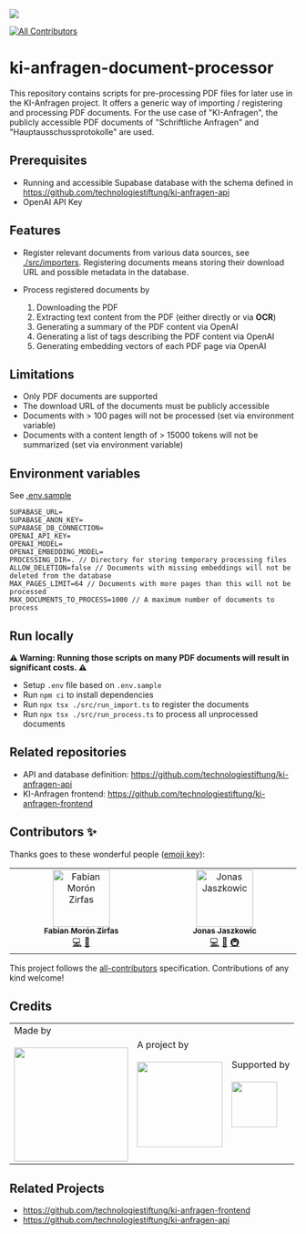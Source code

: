 ![](https://img.shields.io/badge/Built%20with%20%E2%9D%A4%EF%B8%8F-at%20Technologiestiftung%20Berlin-blue)

<!-- ALL-CONTRIBUTORS-BADGE:START - Do not remove or modify this section -->

[![All Contributors](https://img.shields.io/badge/all_contributors-2-orange.svg?style=flat-square)](#contributors-)

<!-- ALL-CONTRIBUTORS-BADGE:END -->

# ki-anfragen-document-processor

This repository contains scripts for pre-processing PDF files for later use in the KI-Anfragen project. It offers a generic way of importing / registering and processing PDF documents. For the use case of "KI-Anfragen", the publicly accessible PDF documents of "Schriftliche Anfragen" and "Hauptausschussprotokolle" are used.

## Prerequisites

- Running and accessible Supabase database with the schema defined in https://github.com/technologiestiftung/ki-anfragen-api
- OpenAI API Key

## Features

- Register relevant documents from various data sources, see [./src/importers](./src/importers). Registering documents means storing their download URL and possible metadata in the database.
- Process registered documents by

  1. Downloading the PDF
  2. Extracting text content from the PDF (either directly or via **OCR**)
  3. Generating a summary of the PDF content via OpenAI
  4. Generating a list of tags describing the PDF content via OpenAI
  5. Generating embedding vectors of each PDF page via OpenAI

## Limitations

- Only PDF documents are supported
- The download URL of the documents must be publicly accessible
- Documents with > 100 pages will not be processed (set via environment variable)
- Documents with a content length of > 15000 tokens will not be summarized (set via environment variable)

## Environment variables

See [.env.sample](.env.sample)

```
SUPABASE_URL=
SUPABASE_ANON_KEY=
SUPABASE_DB_CONNECTION=
OPENAI_API_KEY=
OPENAI_MODEL=
OPENAI_EMBEDDING_MODEL=
PROCESSING_DIR=. // Directory for storing temporary processing files
ALLOW_DELETION=false // Documents with missing embeddings will not be deleted from the database
MAX_PAGES_LIMIT=64 // Documents with more pages than this will not be processed
MAX_DOCUMENTS_TO_PROCESS=1000 // A maximum number of documents to process
```

## Run locally

**⚠️ Warning: Running those scripts on many PDF documents will result in significant costs. ⚠️**

- Setup `.env` file based on `.env.sample`
- Run `npm ci` to install dependencies
- Run `npx tsx ./src/run_import.ts` to register the documents
- Run `npx tsx ./src/run_process.ts` to process all unprocessed documents

## Related repositories

- API and database definition: https://github.com/technologiestiftung/ki-anfragen-api
- KI-Anfragen frontend: https://github.com/technologiestiftung/ki-anfragen-frontend

## Contributors ✨

Thanks goes to these wonderful people ([emoji key](https://allcontributors.org/docs/en/emoji-key)):

<!-- ALL-CONTRIBUTORS-LIST:START - Do not remove or modify this section -->
<!-- prettier-ignore-start -->
<!-- markdownlint-disable -->
<table>
  <tbody>
    <tr>
      <td align="center" valign="top" width="14.28%"><a href="https://fabianmoronzirfas.me/"><img src="https://avatars.githubusercontent.com/u/315106?v=4?s=100" width="100px;" alt="Fabian Morón Zirfas"/><br /><sub><b>Fabian Morón Zirfas</b></sub></a><br /><a href="https://github.com/technologiestiftung/ki-anfragen-document-processor/commits?author=ff6347" title="Code">💻</a> <a href="#ideas-ff6347" title="Ideas, Planning, & Feedback">🤔</a></td>
      <td align="center" valign="top" width="14.28%"><a href="https://github.com/Jaszkowic"><img src="https://avatars.githubusercontent.com/u/10830180?v=4?s=100" width="100px;" alt="Jonas Jaszkowic"/><br /><sub><b>Jonas Jaszkowic</b></sub></a><br /><a href="https://github.com/technologiestiftung/ki-anfragen-document-processor/commits?author=Jaszkowic" title="Code">💻</a> <a href="#ideas-Jaszkowic" title="Ideas, Planning, & Feedback">🤔</a> <a href="#infra-Jaszkowic" title="Infrastructure (Hosting, Build-Tools, etc)">🚇</a></td>
    </tr>
  </tbody>
</table>

<!-- markdownlint-restore -->
<!-- prettier-ignore-end -->

<!-- ALL-CONTRIBUTORS-LIST:END -->

This project follows the [all-contributors](https://github.com/all-contributors/all-contributors) specification. Contributions of any kind welcome!

## Credits

<table>
  <tr>
    <td>
      Made by <a href="https://citylab-berlin.org/de/start/">
        <br />
        <br />
        <img width="200" src="https://logos.citylab-berlin.org/logo-citylab-berlin.svg" />
      </a>
    </td>
    <td>
      A project by <a href="https://www.technologiestiftung-berlin.de/">
        <br />
        <br />
        <img width="150" src="https://logos.citylab-berlin.org/logo-technologiestiftung-berlin-de.svg" />
      </a>
    </td>
    <td>
      Supported by <a href="https://www.berlin.de/rbmskzl/">
        <br />
        <br />
        <img width="80" src="https://logos.citylab-berlin.org/logo-berlin-senatskanzelei-de.svg" />
      </a>
    </td>
  </tr>
</table>

## Related Projects

- https://github.com/technologiestiftung/ki-anfragen-frontend
- https://github.com/technologiestiftung/ki-anfragen-api
